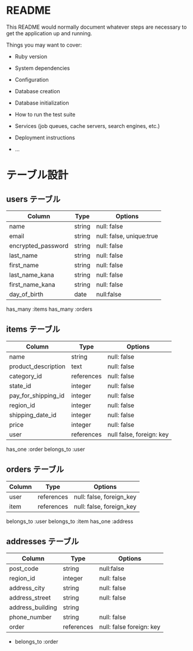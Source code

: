 # README

This README would normally document whatever steps are necessary to get the
application up and running.

Things you may want to cover:

* Ruby version

* System dependencies

* Configuration

* Database creation

* Database initialization

* How to run the test suite

* Services (job queues, cache servers, search engines, etc.)

* Deployment instructions

* ...

# テーブル設計

## users テーブル

| Column             | Type   | Options     |
| ------------------ | ------ | ----------- |
| name               | string | null: false |
| email              | string | null: false, unique:true|
| encrypted_password | string | null: false |
| last_name   | string | null: false |
| first_name | string | null: false |
| last_name_kana |string | null:  false|
| first_name_kana| string| null: false |
| day_of_birth | date    | null:false  |


has_many :items
has_many :orders

## items テーブル

| Column  | Type   | Options      |
| ------- | -------| -------------|
|  name   |  string | null: false |
| product_description  |  text   |  null: false  |
| category_id |  references  |  null: false  |
| state_id  | integer  |  null: false |
| pay_for_shipping_id | integer | null: false |
| region_id | integer     | null: false      |
| shipping_date_id  |  integer  | null: false  |
| price    |  integer |  null: false |
| user  | references   |null false, foreign: key |
has_one :order
belongs_to :user


## orders テーブル
| Column | Type   | Options     |
| ------ | ------ | ----------- | 
| user |references  |  null: false, foreign_key  |
| item |references  |  null: false, foreign_key  |

belongs_to :user
belongs_to :item
has_one :address


## addresses テーブル

| Column | Type   | Options      |
| ------ | -------| -------------|
| post_code  |  string  | null:false   |
| region_id | integer     | null: false      |
| address_city    | string   | null:  false |
| address_street  | string   | null: false  |
| address_building |  string |              |
| phone_number    | string   | null: false  |
| order | references  | null: false  foreign: key |

- belongs_to :order

